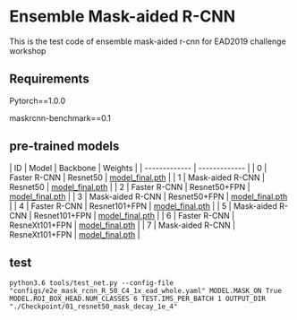 # Ensemble Mask-aided R-CNN

This is the test code of ensemble mask-aided r-cnn for EAD2019 challenge workshop

## Requirements

Pytorch==1.0.0

maskrcnn-benchmark==0.1

## pre-trained models

| ID  | Model | Backbone | Weights |
| ------------- | ------------- |
| 0 | Faster R-CNN | Resnet50 | [model_final.pth](https://drive.google.com/open?id=1Q4zTLX5_m7SKStTALkK2OaJ3nhxdpamu)  |
| 1 | Mask-aided R-CNN | Resnet50 | [model_final.pth](https://drive.google.com/open?id=1XLRRFhrpSDZBRMJntbzoWocGL-hJbAqs)  |
| 2 | Faster R-CNN | Resnet50+FPN | [model_final.pth](https://drive.google.com/open?id=1SO0iNVftgBYFX2kHFs-WCbjTvHcaneCJ)  |
| 3 | Mask-aided R-CNN | Resnet50+FPN | [model_final.pth](https://drive.google.com/open?id=1BVuIIn3Rxh39vfyYkj1AV77Bh8t3pBid)  |
| 4 | Faster R-CNN | Resnet101+FPN | [model_final.pth](https://drive.google.com/open?id=1-foszOeQ7nYWzf-TEVR9q433Gia9MZeM)  |
| 5 | Mask-aided R-CNN | Resnet101+FPN | [model_final.pth](https://drive.google.com/open?id=1QdqRucutSdU6wUWpZzrSr6yurvXmLg-6)  |
| 6 | Faster R-CNN | ResneXt101+FPN | [model_final.pth](https://drive.google.com/open?id=1JCex2jgS60SdbH4dsTifVEUgXod9SDkE)  |
| 7 | Mask-aided R-CNN | ResneXt101+FPN | [model_final.pth](https://drive.google.com/open?id=1MpczZ-IUdDYm0KXMXMwdAK8yC5g5aHmB)  |


## test

    python3.6 tools/test_net.py --config-file "configs/e2e_mask_rcnn_R_50_C4_1x_ead_whole.yaml" MODEL.MASK_ON True MODEL.ROI_BOX_HEAD.NUM_CLASSES 6 TEST.IMS_PER_BATCH 1 OUTPUT_DIR "./Checkpoint/01_resnet50_mask_decay_1e_4"






